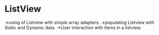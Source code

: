 # ListView

->using of Listview with simple array adapters.
->populating Listview with Static and Dynamic data.
->User interaction with Items in a listview.
